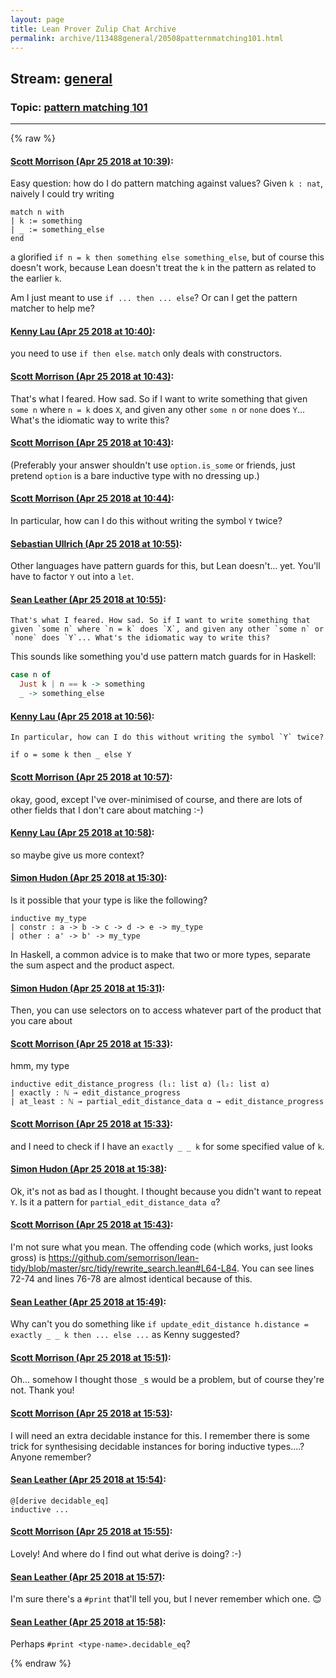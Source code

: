 ```yaml
---
layout: page
title: Lean Prover Zulip Chat Archive 
permalink: archive/113488general/20508patternmatching101.html
---
```


## Stream: [general](index.html)
### Topic: [pattern matching 101](20508patternmatching101.html)

---


{% raw %}
#### [ Scott Morrison (Apr 25 2018 at 10:39)](https://leanprover.zulipchat.com/#narrow/stream/113488-general/topic/pattern%20matching%20101/near/125662292):
Easy question: how do I do pattern matching against values? Given `k : nat`, naively I could try writing
```
match n with
| k := something
| _ := something_else
end
```
a glorified `if n = k then something else something_else`, but of course this doesn't work, because Lean doesn't treat the `k` in the pattern as related to the earlier `k`.

Am I just meant to use `if ... then ... else`? Or can I get the pattern matcher to help me?

#### [ Kenny Lau (Apr 25 2018 at 10:40)](https://leanprover.zulipchat.com/#narrow/stream/113488-general/topic/pattern%20matching%20101/near/125662332):
you need to use `if then else`. `match` only deals with constructors.

#### [ Scott Morrison (Apr 25 2018 at 10:43)](https://leanprover.zulipchat.com/#narrow/stream/113488-general/topic/pattern%20matching%20101/near/125662414):
That's what I feared. How sad. So if I want to write something that given `some n` where `n = k` does `X`, and given any other `some n` or `none` does `Y`... What's the idiomatic way to write this?

#### [ Scott Morrison (Apr 25 2018 at 10:43)](https://leanprover.zulipchat.com/#narrow/stream/113488-general/topic/pattern%20matching%20101/near/125662422):
(Preferably your answer shouldn't use `option.is_some` or friends, just pretend `option` is a bare inductive type with no dressing up.)

#### [ Scott Morrison (Apr 25 2018 at 10:44)](https://leanprover.zulipchat.com/#narrow/stream/113488-general/topic/pattern%20matching%20101/near/125662463):
In particular, how can I do this without writing the symbol `Y` twice?

#### [ Sebastian Ullrich (Apr 25 2018 at 10:55)](https://leanprover.zulipchat.com/#narrow/stream/113488-general/topic/pattern%20matching%20101/near/125662781):
Other languages have pattern guards for this, but Lean doesn't... yet. You'll have to factor `Y` out into a `let`.

#### [ Sean Leather (Apr 25 2018 at 10:55)](https://leanprover.zulipchat.com/#narrow/stream/113488-general/topic/pattern%20matching%20101/near/125662792):
```quote
That's what I feared. How sad. So if I want to write something that given `some n` where `n = k` does `X`, and given any other `some n` or `none` does `Y`... What's the idiomatic way to write this?
```

This sounds like something you'd use pattern match guards for in Haskell:

```haskell
case n of
  Just k | n == k -> something
  _ -> something_else
```

#### [ Kenny Lau (Apr 25 2018 at 10:56)](https://leanprover.zulipchat.com/#narrow/stream/113488-general/topic/pattern%20matching%20101/near/125662838):
```quote
In particular, how can I do this without writing the symbol `Y` twice?
```
`if o = some k then _ else Y`

#### [ Scott Morrison (Apr 25 2018 at 10:57)](https://leanprover.zulipchat.com/#narrow/stream/113488-general/topic/pattern%20matching%20101/near/125662856):
okay, good, except I've over-minimised of course, and there are lots of other fields that I don't care about matching :-)

#### [ Kenny Lau (Apr 25 2018 at 10:58)](https://leanprover.zulipchat.com/#narrow/stream/113488-general/topic/pattern%20matching%20101/near/125662899):
so maybe give us more context?

#### [ Simon Hudon (Apr 25 2018 at 15:30)](https://leanprover.zulipchat.com/#narrow/stream/113488-general/topic/pattern%20matching%20101/near/125671684):
Is it possible that your type is like the following?

```
inductive my_type 
| constr : a -> b -> c -> d -> e -> my_type
| other : a' -> b' -> my_type
```

In Haskell, a common advice is to make that two or more types, separate the sum aspect and the product aspect.

#### [ Simon Hudon (Apr 25 2018 at 15:31)](https://leanprover.zulipchat.com/#narrow/stream/113488-general/topic/pattern%20matching%20101/near/125671764):
Then, you can use selectors on to access whatever part of the product that you care about

#### [ Scott Morrison (Apr 25 2018 at 15:33)](https://leanprover.zulipchat.com/#narrow/stream/113488-general/topic/pattern%20matching%20101/near/125671847):
hmm, my type 
```
inductive edit_distance_progress (l₁: list α) (l₂: list α)
| exactly : ℕ → edit_distance_progress
| at_least : ℕ → partial_edit_distance_data α → edit_distance_progress
```

#### [ Scott Morrison (Apr 25 2018 at 15:33)](https://leanprover.zulipchat.com/#narrow/stream/113488-general/topic/pattern%20matching%20101/near/125671851):
and I need to check if I have an `exactly _ _ k` for some specified value of `k`.

#### [ Simon Hudon (Apr 25 2018 at 15:38)](https://leanprover.zulipchat.com/#narrow/stream/113488-general/topic/pattern%20matching%20101/near/125672040):
Ok, it's not as bad as I thought. I thought because you didn't want to repeat `Y`. Is it a pattern for `partial_edit_distance_data α`?

#### [ Scott Morrison (Apr 25 2018 at 15:43)](https://leanprover.zulipchat.com/#narrow/stream/113488-general/topic/pattern%20matching%20101/near/125672190):
I'm not sure what you mean. The offending code (which works, just looks gross) is <https://github.com/semorrison/lean-tidy/blob/master/src/tidy/rewrite_search.lean#L64-L84>. You can see lines 72-74 and lines 76-78 are almost identical because of this.

#### [ Sean Leather (Apr 25 2018 at 15:49)](https://leanprover.zulipchat.com/#narrow/stream/113488-general/topic/pattern%20matching%20101/near/125672413):
Why can't you do something like `if update_edit_distance h.distance = exactly _ _ k then ... else ...` as Kenny suggested?

#### [ Scott Morrison (Apr 25 2018 at 15:51)](https://leanprover.zulipchat.com/#narrow/stream/113488-general/topic/pattern%20matching%20101/near/125672494):
Oh... somehow I thought those `_`s would be a problem, but of course they're not. Thank you!

#### [ Scott Morrison (Apr 25 2018 at 15:53)](https://leanprover.zulipchat.com/#narrow/stream/113488-general/topic/pattern%20matching%20101/near/125672566):
I will need an extra decidable instance for this. I remember there is some trick for synthesising decidable instances for boring inductive types....? Anyone remember?

#### [ Sean Leather (Apr 25 2018 at 15:54)](https://leanprover.zulipchat.com/#narrow/stream/113488-general/topic/pattern%20matching%20101/near/125672589):
```lean
@[derive decidable_eq]
inductive ...
```

#### [ Scott Morrison (Apr 25 2018 at 15:55)](https://leanprover.zulipchat.com/#narrow/stream/113488-general/topic/pattern%20matching%20101/near/125672652):
Lovely! And where do I find out what derive is doing? :-)

#### [ Sean Leather (Apr 25 2018 at 15:57)](https://leanprover.zulipchat.com/#narrow/stream/113488-general/topic/pattern%20matching%20101/near/125672714):
I'm sure there's a `#print` that'll tell you, but I never remember which one. :blush:

#### [ Sean Leather (Apr 25 2018 at 15:58)](https://leanprover.zulipchat.com/#narrow/stream/113488-general/topic/pattern%20matching%20101/near/125672780):
Perhaps `#print <type-name>.decidable_eq`?


{% endraw %}
